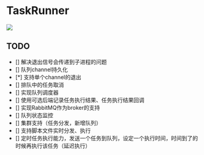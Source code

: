# TaskRunner

![](https://oayrssjpa.qnssl.com/2016-12-08-14811803808650.jpg)

## TODO

* [] 解决退出信号会传递到子进程的问题
* [] 队列channel持久化
* [*] 支持单个channel的退出
* [] 排队中的任务取消
* [] 实现队列调度器
* [] 使用可选后端记录任务执行结果、任务执行结果回调
* [] 实现RabbitMQ作为broker的支持
* [] 队列状态监控
* [] 集群支持（任务分发，新增队列）
* [] 支持脚本文件实时分发、执行
* [] 定时任务执行能力，发送一个任务到队列，设定一个执行时间，时间到了的时候再执行该任务（延迟执行）